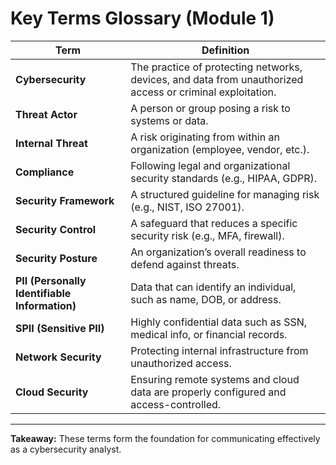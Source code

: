 # Key Terms Glossary (Module 1)

| Term | Definition |
|------|-------------|
| **Cybersecurity** | The practice of protecting networks, devices, and data from unauthorized access or criminal exploitation. |
| **Threat Actor** | A person or group posing a risk to systems or data. |
| **Internal Threat** | A risk originating from within an organization (employee, vendor, etc.). |
| **Compliance** | Following legal and organizational security standards (e.g., HIPAA, GDPR). |
| **Security Framework** | A structured guideline for managing risk (e.g., NIST, ISO 27001). |
| **Security Control** | A safeguard that reduces a specific security risk (e.g., MFA, firewall). |
| **Security Posture** | An organization’s overall readiness to defend against threats. |
| **PII (Personally Identifiable Information)** | Data that can identify an individual, such as name, DOB, or address. |
| **SPII (Sensitive PII)** | Highly confidential data such as SSN, medical info, or financial records. |
| **Network Security** | Protecting internal infrastructure from unauthorized access. |
| **Cloud Security** | Ensuring remote systems and cloud data are properly configured and access-controlled. |

---
**Takeaway:** These terms form the foundation for communicating effectively as a cybersecurity analyst.
